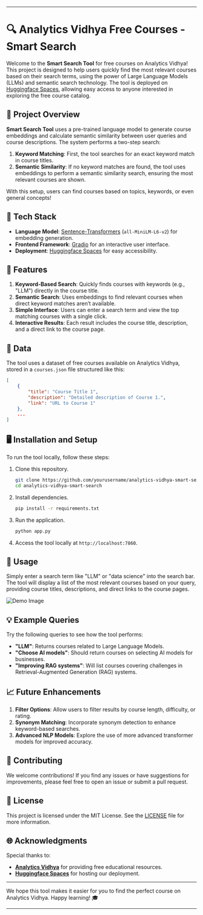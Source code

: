 
---

# 🔍 Analytics Vidhya Free Courses - Smart Search

Welcome to the **Smart Search Tool** for free courses on Analytics Vidhya! This project is designed to help users quickly find the most relevant courses based on their search terms, using the power of Large Language Models (LLMs) and semantic search technology. The tool is deployed on [Huggingface Spaces](https://huggingface.co/spaces), allowing easy access to anyone interested in exploring the free course catalog.

## 📜 Project Overview

**Smart Search Tool** uses a pre-trained language model to generate course embeddings and calculate semantic similarity between user queries and course descriptions. The system performs a two-step search:
1. **Keyword Matching**: First, the tool searches for an exact keyword match in course titles.
2. **Semantic Similarity**: If no keyword matches are found, the tool uses embeddings to perform a semantic similarity search, ensuring the most relevant courses are shown.

With this setup, users can find courses based on topics, keywords, or even general concepts!

## 🧰 Tech Stack

- **Language Model**: [Sentence-Transformers](https://www.sbert.net/) (`all-MiniLM-L6-v2`) for embedding generation.
- **Frontend Framework**: [Gradio](https://gradio.app/) for an interactive user interface.
- **Deployment**: [Huggingface Spaces](https://huggingface.co/spaces) for easy accessibility.

## 🚀 Features

1. **Keyword-Based Search**: Quickly finds courses with keywords (e.g., "LLM") directly in the course title.
2. **Semantic Search**: Uses embeddings to find relevant courses when direct keyword matches aren’t available.
3. **Simple Interface**: Users can enter a search term and view the top matching courses with a single click.
4. **Interactive Results**: Each result includes the course title, description, and a direct link to the course page.

## 📁 Data

The tool uses a dataset of free courses available on Analytics Vidhya, stored in a `courses.json` file structured like this:

```json
[
    {
        "title": "Course Title 1",
        "description": "Detailed description of Course 1.",
        "link": "URL to Course 1"
    },
    ...
]
```

## 🖥️ Installation and Setup

To run the tool locally, follow these steps:

1. Clone this repository.
   ```bash
   git clone https://github.com/yourusername/analytics-vidhya-smart-search.git
   cd analytics-vidhya-smart-search
   ```

2. Install dependencies.
   ```bash
   pip install -r requirements.txt
   ```

3. Run the application.
   ```bash
   python app.py
   ```

4. Access the tool locally at `http://localhost:7860`.

## 🎨 Usage

Simply enter a search term like "LLM" or "data science" into the search bar. The tool will display a list of the most relevant courses based on your query, providing course titles, descriptions, and direct links to the course pages.

![Demo Image](https://via.placeholder.com/600x300?text=Smart+Search+Demo)

## 💡 Example Queries

Try the following queries to see how the tool performs:
- **"LLM"**: Returns courses related to Large Language Models.
- **"Choose AI models"**: Should return courses on selecting AI models for businesses.
- **"Improving RAG systems"**: Will list courses covering challenges in Retrieval-Augmented Generation (RAG) systems.

## 📈 Future Enhancements

1. **Filter Options**: Allow users to filter results by course length, difficulty, or rating.
2. **Synonym Matching**: Incorporate synonym detection to enhance keyword-based searches.
3. **Advanced NLP Models**: Explore the use of more advanced transformer models for improved accuracy.

## 🤝 Contributing

We welcome contributions! If you find any issues or have suggestions for improvements, please feel free to open an issue or submit a pull request.

## 📜 License

This project is licensed under the MIT License. See the [LICENSE](LICENSE) file for more information.

## 🌐 Acknowledgments

Special thanks to:
- **[Analytics Vidhya](https://courses.analyticsvidhya.com)** for providing free educational resources.
- **[Huggingface Spaces](https://huggingface.co/spaces)** for hosting our deployment.

---

We hope this tool makes it easier for you to find the perfect course on Analytics Vidhya. Happy learning! 🎓

--- 
